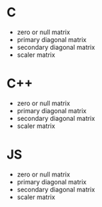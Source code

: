 # C
- zero or null matrix
- primary diagonal matrix
- secondary diagonal matrix
- scaler matrix
# C++
- zero or null matrix
- primary diagonal matrix
- secondary diagonal matrix
- scaler matrix
# JS
- zero or null matrix
- primary diagonal matrix
- secondary diagonal matrix
- scaler matrix
